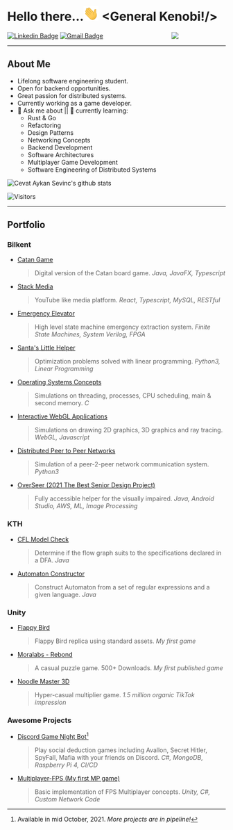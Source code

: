 # Hello there...<img src="https://raw.githubusercontent.com/ABSphreak/ABSphreak/master/gifs/Hi.gif" width="35px"> **\<General Kenobi!\/>**

<img align='right' src='https://c.tenor.com/rkzdlwxESqUAAAAC/cat-thurston-waffles.gif' width='125"'>

[![Linkedin Badge](https://img.shields.io/badge/-cevataykans-blue?style=flat-square&logo=Linkedin&logoColor=white&link=https://www.linkedin.com/in/cevataykans/)](https://www.linkedin.com/in/cevataykans/) [![Gmail Badge](https://img.shields.io/badge/-cevataykansevinc@gmail.com-c14438?style=flat-square&logo=Gmail&logoColor=white&link=mailto:cevataykansevinc@gmail.com)](mailto:cevataykansevinc@gmail.com)

---

## About Me

-  Lifelong software engineering student.
-  Open for backend opportunities.
-  Great passion for distributed systems.
-  Currently working as a game developer.
-  💬 Ask me about || :owl: currently learning:
   -  Rust & Go
   -  Refactoring
   -  Design Patterns
   -  Networking Concepts
   -  Backend Development
   -  Software Architectures
   -  Multiplayer Game Development
   -  Software Engineering of Distributed Systems

![Cevat Aykan Sevinc's github stats](https://github-readme-stats.vercel.app/api?username=cevataykans&hide=["issues"]&show_icons=true&theme=dark)

![Visitors](https://visitor-badge.glitch.me/badge?page_id=cevataykans)

---

## Portfolio

### Bilkent

-  [Catan Game](https://github.com/cevataykans/catan-digital-board-game)
   > Digital version of the Catan board game. _Java, JavaFX, Typescript_
-  [Stack Media](https://github.com/cevataykans/stack-media)
   > YouTube like media platform. _React, Typescript, MySQL, RESTful_
-  [Emergency Elevator](https://github.com/cevataykans/emergency-elevator)
   > High level state machine emergency extraction system. _Finite State Machines, System Verilog, FPGA_
-  [Santa's Little Helper](https://github.com/cevataykans/santas-little-helper)
   > Optimization problems solved with linear programming. _Python3, Linear Programming_
-  [Operating Systems Concepts](https://github.com/cevataykans/operating-system-concepts)
   > Simulations on threading, processes, CPU scheduling, main & second memory. _C_
-  [Interactive WebGL Applications](https://github.com/cevataykans/computer-graphics)
   > Simulations on drawing 2D graphics, 3D graphics and ray tracing. _WebGL, Javascript_
-  [Distributed Peer to Peer Networks](https://github.com/cevataykans/peer-2-peer-network-simulation)
   > Simulation of a peer-2-peer network communication system. _Python3_
-  [OverSeer (2021 The Best Senior Design Project)](https://hq-project.github.io/CS491-Website-Project/)
   > Fully accessible helper for the visually impaired. _Java, Android Studio, AWS, ML, Image Processing_

### KTH

-  [CFL Model Check](https://github.com/cevataykans/cfl-model-checking-flow-graph)
   > Determine if the flow graph suits to the specifications declared in a DFA. _Java_
-  [Automaton Constructor](https://github.com/cevataykans/automaton-constructor)
   > Construct Automaton from a set of regular expressions and a given language. _Java_

### Unity

-  [Flappy Bird](https://github.com/cevataykans/unity-flappy-bird-replica)
   > Flappy Bird replica using standard assets. _My first game_
-  [Moralabs - Rebond](https://play.google.com/store/apps/details?id=com.moralabs.journey&hl=en_US)
   > A casual puzzle game. 500+ Downloads. _My first published game_
-  [Noodle Master 3D](https://apps.apple.com/us/app/noodle-master-3d/id1575864209)
   > Hyper-casual multiplier game. _1.5 million organic TikTok impression_

### Awesome Projects

-  [Discord Game Night Bot](https://gamenights.games)[^1]
   > Play social deduction games including Avallon, Secret Hitler, SpyFall, Mafia with your friends on Discord. _C#, MongoDB, Raspberry Pi 4, CI/CD_
-  [Multiplayer-FPS (My first MP game)](https://github.com/cevataykans/custom-multiplayer)
   > Basic implementation of FPS Multiplayer concepts. _Unity, C#, Custom Network Code_

[^1]: Available in mid October, 2021. _More projects are in pipeline!_

<!--
**cevataykans/cevataykans** is a ✨ _special_ ✨ repository because its `README.md` (this file) appears on your GitHub profile.

Here are some ideas to get you started:

- 🔭 I’m currently working on ...
- 🌱 I’m currently learning ...
- 👯 I’m looking to collaborate on ...
- 🤔 I’m looking for help with ...
- 💬 Ask me about ...
- 📫 How to reach me: ...
- 😄 Pronouns: ...
- ⚡ Fun fact: ...

[![Medium Badge](https://img.shields.io/badge/-@mailharshkhatri-03a57a?style=flat-square&labelColor=000000&logo=Medium&link=https://medium.com/@mailharshkhatri/)](https://medium.com/harsh-kumar-khatri)

-->
